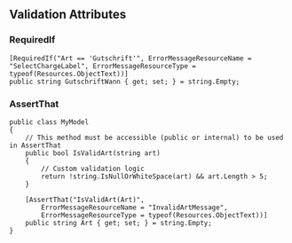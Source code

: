 ## Validation Attributes

### RequiredIf
``` C#.Net title="RequiredIf"
[RequiredIf("Art == 'Gutschrift'", ErrorMessageResourceName = "SelectChargeLabel", ErrorMessageResourceType = typeof(Resources.ObjectText))]  
public string GutschriftWann { get; set; } = string.Empty;
```

### AssertThat
``` C#.Net title="AssertThat"
public class MyModel
{
    // This method must be accessible (public or internal) to be used in AssertThat
    public bool IsValidArt(string art)
    {
        // Custom validation logic
        return !string.IsNullOrWhiteSpace(art) && art.Length > 5;
    }

    [AssertThat("IsValidArt(Art)", 
        ErrorMessageResourceName = "InvalidArtMessage", 
        ErrorMessageResourceType = typeof(Resources.ObjectText))]
    public string Art { get; set; } = string.Empty;
}
```

